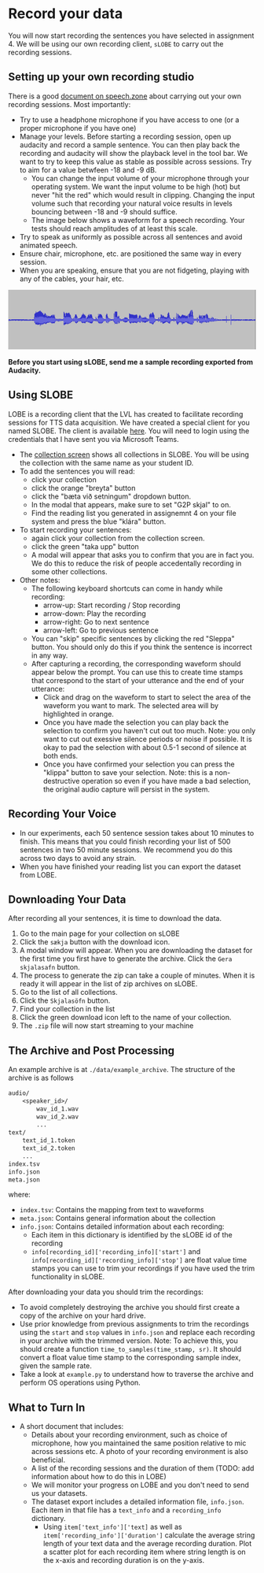 # Record your data
You will now start recording the sentences you have selected in assignment 4. We will be using our own recording client, `sLOBE` to carry out the recording sessions.

## Setting up your own recording studio
There is a good [document on speech.zone](http://www.speech.zone/exercises/build-a-unit-selection-voice/make-the-recordings/) about carrying out your own recording sessions. Most importantly:
* Try to use a headphone microphone if you have access to one (or a proper microphone if you have one)
* Manage your levels. Before starting a recording session, open up audacity and record a sample sentence. You can then play back the recording and audacity will show the playback level in the tool bar. We want to try to keep this value as stable as possible across sessions. Try to aim for a value betwfeen -18 and -9 dB.
    * You can change the input volume of your microphone through your operating system. We want the input volume to be high (hot) but never "hit the red" which would result in clipping. Changing the input volume such that recording your natural voice results in levels bouncing between -18 and -9 should suffice.
    * The image below shows a waveform for a speech recording. Your tests should reach amplitudes of at least this scale.
* Try to speak as uniformly as possible across all sentences and avoid animated speech.
* Ensure chair, microphone, etc. are positioned the same way in every session.
* When you are speaking, ensure that you are not fidgeting, playing with any of the cables, your hair, etc.

![typical waveform](data/typical_waveform.png)

**Before you start using sLOBE, send me a sample recording exported from Audacity.**

## Using SLOBE
LOBE is a recording client that the LVL has created to facilitate recording sessions for TTS data acquisition. We have created a special client for you named SLOBE. The client is available [here](https://eyra.ru.is/slobe/). You will need to login using the credentials that I have sent you via Microsoft Teams.
* The [collection screen](https://eyra.ru.is/slobe/collections/) shows all collections in SLOBE. You will be using the collection with the same name as your student ID.
* To add the sentences you will read:
    * click your collection
    * click the orange "breyta" button
    * click the "bæta við setningum" dropdown button.
    * In the modal that appears, make sure to set "G2P skjal" to on.
    * Find the reading list you generated in assignemnt 4 on your file system and press the blue "klára" button.
* To start recording your sentences:
    * again click your collection from the collection screen.
    * click the green "taka upp" button
    * A modal will appear that asks you to confirm that you are in fact you. We do this to reduce the risk of people accedentally recording in some other collections.
* Other notes:
    * The following keyboard shortcuts can come in handy while recording:
        * arrow-up: Start recording / Stop recording
        * arrow-down: Play the recording
        * arrow-right: Go to next sentence
        * arrow-left: Go to previous sentence
    * You can "skip" specific sentences by clicking the red "Sleppa" button. You should only do this if you think the sentence is incorrect in any way.
    * After capturing a recording, the corresponding waveform should appear below the prompt. You can use this to create time stamps that correspond to the start of your utterance and the end of your utterance:
        * Click and drag on the waveform to start to select the area of the waveform you want to mark. The selected area will by highlighted in orange.
        * Once you have made the selection you can play back the selection to confirm you haven't cut out too much. Note: you only want to cut out exessive silence periods or noise if possible. It is okay to pad the selection with about 0.5-1 second of silence at both ends.
        * Once you have confirmed your selection you can press the "klippa" button to save your selection. Note: this is a non-destructive operation so even if you have made a bad selection, the original audio capture will persist in the system.

## Recording Your Voice
* In our experiments, each 50 sentence session takes about 10 minutes to finish. This means that you could finish recording your list of 500 sentences in two 50 minute sessions. We recommend you do this across two days to avoid any strain.
* When you have finished your reading list you can export the dataset from LOBE.

## Downloading Your Data
After recording all your sentences, it is time to download the data.
1. Go to the main page for your collection on sLOBE
2. Click the `sækja` button with the download icon.
3. A modal window will appear. When you are downloading the dataset for the first time you first have to generate the archive. Click the `Gera skjalasafn` button.
4. The process to generate the zip can take a couple of minutes. When it is ready it will appear in the list of zip archives on sLOBE.
5. Go to the list of all collections.
6. Click the `Skjalasöfn` button.
7. Find your collection in the list
8. Click the green download icon left to the name of your collection.
9. The `.zip` file will now start streaming to your machine

## The Archive and Post Processing
An example archive is at `./data/example_archive`. The structure of the archive is as follows
```
audio/
    <speaker_id>/
        wav_id_1.wav
        wav_id_2.wav
        ...
text/
    text_id_1.token
    text_id_2.token
    ...
index.tsv
info.json
meta.json
```
where:
* `index.tsv`: Contains the mapping from text to waveforms
* `meta.json`: Contains general information about the collection
* `info.json`: Contains detailed information about each recording:
    * Each item in this dictionary is identified by the sLOBE id of the recording
    * `info[recording_id]['recording_info]['start']` and `info[recording_id]['recording_info]['stop']` are float value time stamps you can use to trim your recordings if you have used the trim functionality in sLOBE.

After downloading your data you should trim the recordings:
* To avoid completely destroying the archive you should first create a copy of the archive on your hard drive.
* Use prior knowledge from previous assignments to trim the recordings using the `start` and `stop` values in `info.json` and replace each recording in your archive with the trimmed version. Note: To achieve this, you should create a function `time_to_samples(time_stamp, sr)`. It should convert a float value time stamp to the corresponding sample index, given the sample rate.
* Take a look at `example.py` to understand how to traverse the archive and perform OS operations using Python.

## What to Turn In
* A short document that includes:
    * Details about your recording environment, such as choice of microphone, how you maintained the same position relative to mic across sessions etc. A photo of your recording environment is also beneficial.
    * A list of the recording sessions and the duration of them (TODO: add information about how to do this in LOBE)
    * We will monitor your progress on LOBE and you don't need to send us your datasets.
    * The dataset export includes a detailed information file, `info.json`. Each item in that file has a `text_info` and a `recording_info` dictionary.
        * Using `item['text_info']['text]` as well as `item['recording_info']['duration']` calculate the average string length of your text data and the average recording duration. Plot a scatter plot for each recording item where string length is on the x-axis and recording duration is on the y-axis.



